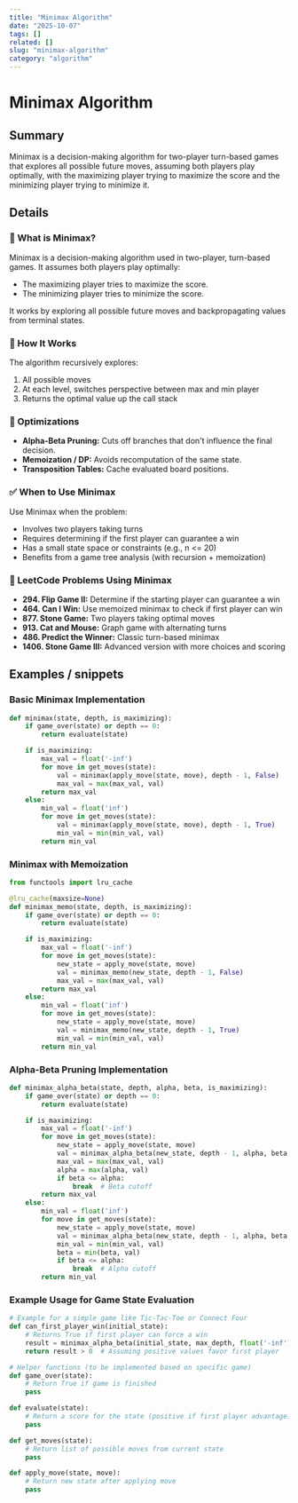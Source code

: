 ```yaml
---
title: "Minimax Algorithm"
date: "2025-10-07"
tags: []
related: []
slug: "minimax-algorithm"
category: "algorithm"
---
```


# Minimax Algorithm

## Summary
Minimax is a decision-making algorithm for two-player turn-based games that explores all possible future moves, assuming both players play optimally, with the maximizing player trying to maximize the score and the minimizing player trying to minimize it.

## Details
### 🧠 What is Minimax?

Minimax is a decision-making algorithm used in two-player, turn-based games. It assumes both players play optimally:
- The maximizing player tries to maximize the score.
- The minimizing player tries to minimize the score.

It works by exploring all possible future moves and backpropagating values from terminal states.

### 🔄 How It Works

The algorithm recursively explores:
1. All possible moves
2. At each level, switches perspective between max and min player
3. Returns the optimal value up the call stack

### 🧪 Optimizations
- **Alpha-Beta Pruning:** Cuts off branches that don't influence the final decision.
- **Memoization / DP:** Avoids recomputation of the same state.
- **Transposition Tables:** Cache evaluated board positions.

### ✅ When to Use Minimax

Use Minimax when the problem:
- Involves two players taking turns
- Requires determining if the first player can guarantee a win
- Has a small state space or constraints (e.g., n <= 20)
- Benefits from a game tree analysis (with recursion + memoization)

### 📂 LeetCode Problems Using Minimax

- **294. Flip Game II:** Determine if the starting player can guarantee a win
- **464. Can I Win:** Use memoized minimax to check if first player can win
- **877. Stone Game:** Two players taking optimal moves
- **913. Cat and Mouse:** Graph game with alternating turns
- **486. Predict the Winner:** Classic turn-based minimax
- **1406. Stone Game III:** Advanced version with more choices and scoring

## Examples / snippets

### Basic Minimax Implementation
```python
def minimax(state, depth, is_maximizing):
    if game_over(state) or depth == 0:
        return evaluate(state)

    if is_maximizing:
        max_val = float('-inf')
        for move in get_moves(state):
            val = minimax(apply_move(state, move), depth - 1, False)
            max_val = max(max_val, val)
        return max_val
    else:
        min_val = float('inf')
        for move in get_moves(state):
            val = minimax(apply_move(state, move), depth - 1, True)
            min_val = min(min_val, val)
        return min_val
```

### Minimax with Memoization
```python
from functools import lru_cache

@lru_cache(maxsize=None)
def minimax_memo(state, depth, is_maximizing):
    if game_over(state) or depth == 0:
        return evaluate(state)

    if is_maximizing:
        max_val = float('-inf')
        for move in get_moves(state):
            new_state = apply_move(state, move)
            val = minimax_memo(new_state, depth - 1, False)
            max_val = max(max_val, val)
        return max_val
    else:
        min_val = float('inf')
        for move in get_moves(state):
            new_state = apply_move(state, move)
            val = minimax_memo(new_state, depth - 1, True)
            min_val = min(min_val, val)
        return min_val
```

### Alpha-Beta Pruning Implementation
```python
def minimax_alpha_beta(state, depth, alpha, beta, is_maximizing):
    if game_over(state) or depth == 0:
        return evaluate(state)

    if is_maximizing:
        max_val = float('-inf')
        for move in get_moves(state):
            new_state = apply_move(state, move)
            val = minimax_alpha_beta(new_state, depth - 1, alpha, beta, False)
            max_val = max(max_val, val)
            alpha = max(alpha, val)
            if beta <= alpha:
                break  # Beta cutoff
        return max_val
    else:
        min_val = float('inf')
        for move in get_moves(state):
            new_state = apply_move(state, move)
            val = minimax_alpha_beta(new_state, depth - 1, alpha, beta, True)
            min_val = min(min_val, val)
            beta = min(beta, val)
            if beta <= alpha:
                break  # Alpha cutoff
        return min_val
```

### Example Usage for Game State Evaluation
```python
# Example for a simple game like Tic-Tac-Toe or Connect Four
def can_first_player_win(initial_state):
    # Returns True if first player can force a win
    result = minimax_alpha_beta(initial_state, max_depth, float('-inf'), float('inf'), True)
    return result > 0  # Assuming positive values favor first player

# Helper functions (to be implemented based on specific game)
def game_over(state):
    # Return True if game is finished
    pass

def evaluate(state):
    # Return a score for the state (positive if first player advantage)
    pass

def get_moves(state):
    # Return list of possible moves from current state
    pass

def apply_move(state, move):
    # Return new state after applying move
    pass
```
```
